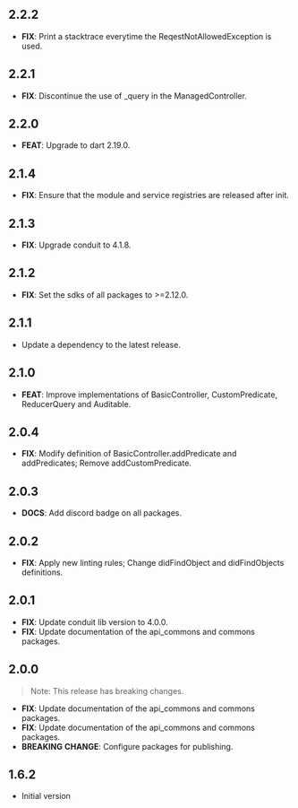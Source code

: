 ## 2.2.2

 - **FIX**: Print a stacktrace everytime the ReqestNotAllowedException is used.

## 2.2.1

 - **FIX**: Discontinue the use of _query in the ManagedController.

## 2.2.0

 - **FEAT**: Upgrade to dart 2.19.0.

## 2.1.4

 - **FIX**: Ensure that the module and service registries are released after init.

## 2.1.3

 - **FIX**: Upgrade conduit to 4.1.8.

## 2.1.2

 - **FIX**: Set the sdks of all packages to >=2.12.0.

## 2.1.1

 - Update a dependency to the latest release.

## 2.1.0

 - **FEAT**: Improve implementations of BasicController, CustomPredicate, ReducerQuery and Auditable.

## 2.0.4

 - **FIX**: Modify definition of BasicController.addPredicate and addPredicates; Remove addCustomPredicate.

## 2.0.3

 - **DOCS**: Add discord badge on all packages.

## 2.0.2

 - **FIX**: Apply new linting rules; Change didFindObject and didFindObjects definitions.

## 2.0.1

 - **FIX**: Update conduit lib version to 4.0.0.
 - **FIX**: Update documentation of the api_commons and commons packages.

## 2.0.0

> Note: This release has breaking changes.

 - **FIX**: Update documentation of the api_commons and commons packages.
 - **FIX**: Update documentation of the api_commons and commons packages.
 - **BREAKING** **CHANGE**: Configure packages for publishing.

## 1.6.2

- Initial version
